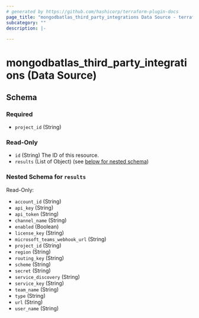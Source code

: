 ```yaml
---
# generated by https://github.com/hashicorp/terraform-plugin-docs
page_title: "mongodbatlas_third_party_integrations Data Source - terraform-provider-mongodbatlas"
subcategory: ""
description: |-
  
---
```


# mongodbatlas_third_party_integrations (Data Source)





<!-- schema generated by tfplugindocs -->
## Schema

### Required

- `project_id` (String)

### Read-Only

- `id` (String) The ID of this resource.
- `results` (List of Object) (see [below for nested schema](#nestedatt--results))

<a id="nestedatt--results"></a>
### Nested Schema for `results`

Read-Only:

- `account_id` (String)
- `api_key` (String)
- `api_token` (String)
- `channel_name` (String)
- `enabled` (Boolean)
- `license_key` (String)
- `microsoft_teams_webhook_url` (String)
- `project_id` (String)
- `region` (String)
- `routing_key` (String)
- `scheme` (String)
- `secret` (String)
- `service_discovery` (String)
- `service_key` (String)
- `team_name` (String)
- `type` (String)
- `url` (String)
- `user_name` (String)
